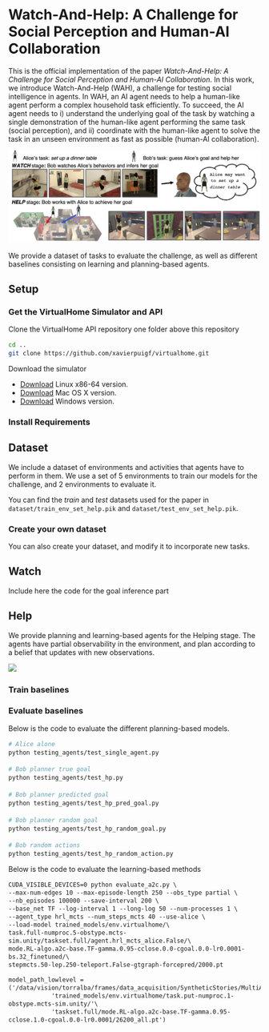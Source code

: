 # Watch-And-Help: A Challenge for Social Perception and Human-AI Collaboration




This is the official implementation of the paper *Watch-And-Help: A Challenge for Social Perception and Human-AI Collaboration*. In this work, we introduce Watch-And-Help (WAH), a challenge for testing social intelligence in agents. In WAH, an AI agent needs to help a human-like agent perform a complex household task efficiently. To succeed, the AI agent needs to i) understand the underlying goal of the task by watching a single demonstration of the human-like agent performing the same task (social perception), and ii) coordinate with the human-like agent to solve the task in an unseen environment as fast as possible (human-AI collaboration).

![](assets/cover_fig_final.png)

We provide a dataset of tasks to evaluate the challenge, as well as different baselines consisting on learning and planning-based agents.

## Setup
### Get the VirtualHome Simulator and API
Clone the VirtualHome API repository one folder above this repository

```bash
cd ..
git clone https://github.com/xavierpuigf/virtualhome.git
```

Download the simulator

- [Download](http://virtual-home.org/release/simulator/linux_sim.zip) Linux x86-64 version.
- [Download](http://virtual-home.org/release/simulator/mac_sim.zip) Mac OS X version.
- [Download](http://virtual-home.org/release/simulator/windows_sim.zip) Windows version.

### Install Requirements





## Dataset
We include a dataset of environments and activities that agents have to perform in them. We use a set of 5 environments to train our models for the challenge, and 2 environments to evaluate it.

You can find the *train* and *test* datasets used for the paper in `dataset/train_env_set_help.pik` and `dataset/test_env_set_help.pik`.


### Create your own dataset 
You can also create your dataset, and modify it to incorporate new tasks.

## Watch
Include here the code for the goal inference part

## Help
We provide planning and learning-based agents for the Helping stage. The agents have partial observability in the environment, and plan according to a belief that updates with new observations.

![](assets/collab_fig.gif)

### Train baselines


### Evaluate baselines
Below is the code to evaluate the different planning-based models.

```bash
# Alice alone
python testing_agents/test_single_agent.py

# Bob planner true goal
python testing_agents/test_hp.py

# Bob planner predicted goal
python testing_agents/test_hp_pred_goal.py

# Bob planner random goal
python testing_agents/test_hp_random_goal.py

# Bob random actions
python testing_agents/test_hp_random_action.py
```

Below is the code to evaluate the learning-based methods

```
CUDA_VISIBLE_DEVICES=0 python evaluate_a2c.py \
--max-num-edges 10 --max-episode-length 250 --obs_type partial \
--nb_episodes 100000 --save-interval 200 \
--base_net TF --log-interval 1 --long-log 50 --num-processes 1 \
--agent_type hrl_mcts --num_steps_mcts 40 --use-alice \
--load-model trained_models/env.virtualhome/\
task.full-numproc.5-obstype.mcts-sim.unity/taskset.full/agent.hrl_mcts_alice.False/\
mode.RL-algo.a2c-base.TF-gamma.0.95-cclose.0.0-cgoal.0.0-lr0.0001-bs.32_finetuned/\
stepmcts.50-lep.250-teleport.False-gtgraph-forcepred/2000.pt

```

```
model_path_lowlevel = ('/data/vision/torralba/frames/data_acquisition/SyntheticStories/MultiAgent/tshu/vh_multiagent_models/'
            'trained_models/env.virtualhome/task.put-numproc.1-obstype.mcts-sim.unity/'\
            'taskset.full/mode.RL-algo.a2c-base.TF-gamma.0.95-cclose.1.0-cgoal.0.0-lr0.0001/26200_all.pt')
```
